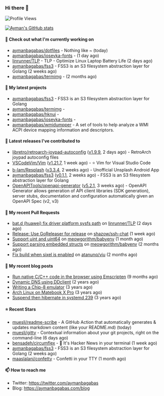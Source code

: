 ### Hi there 👋

![Profile Views](https://komarev.com/ghpvc/?username=aymanbagabas&label=PROFILE+VIEWS)

[![Ayman's GitHub stats](https://github-readme-stats.vercel.app/api?username=aymanbagabas&count_private=true&show_icons=true)](https://github.com/anuraghazra/github-readme-stats)

#### 👷 Check out what I'm currently working on

- [aymanbagabas/dotfiles](https://github.com/aymanbagabas/dotfiles) - Nothing like ~ (today)
- [aymanbagabas/iosevka-fonts](https://github.com/aymanbagabas/iosevka-fonts) -  (1 day ago)
- [linrunner/TLP](https://github.com/linrunner/TLP) - TLP - Optimize Linux Laptop Battery Life (2 days ago)
- [aymanbagabas/fss3](https://github.com/aymanbagabas/fss3) - FSS3 is an S3 filesystem abstraction layer for Golang (2 weeks ago)
- [aymanbagabas/termimg](https://github.com/aymanbagabas/termimg) -  (2 months ago)

#### 🌱 My latest projects

- [aymanbagabas/fss3](https://github.com/aymanbagabas/fss3) - FSS3 is an S3 filesystem abstraction layer for Golang
- [aymanbagabas/termimg](https://github.com/aymanbagabas/termimg) - 
- [aymanbagabas/hknui](https://github.com/aymanbagabas/hknui) - 
- [aymanbagabas/iosevka-fonts](https://github.com/aymanbagabas/iosevka-fonts) - 
- [aymanbagabas/wmidumpper](https://github.com/aymanbagabas/wmidumpper) - A set of tools to help analyze a WMI ACPI device mapping information and descriptors.

#### 🔭 Latest releases I've contributed to

- [libretro/retroarch-joypad-autoconfig](https://github.com/libretro/retroarch-joypad-autoconfig) ([v1.9.9](https://github.com/libretro/retroarch-joypad-autoconfig/releases/tag/v1.9.9), 2 days ago) - RetroArch joypad autoconfig files
- [VSCodeVim/Vim](https://github.com/VSCodeVim/Vim) ([v1.21.7](https://github.com/VSCodeVim/Vim/releases/tag/v1.21.7), 1 week ago) - :star: Vim for Visual Studio Code
- [b-lam/Resplash](https://github.com/b-lam/Resplash) ([v3.3.4](https://github.com/b-lam/Resplash/releases/tag/v3.3.4), 2 weeks ago) - Unofficial Unsplash Android App
- [aymanbagabas/fss3](https://github.com/aymanbagabas/fss3) ([v0.1.1](https://github.com/aymanbagabas/fss3/releases/tag/v0.1.1), 2 weeks ago) - FSS3 is an S3 filesystem abstraction layer for Golang
- [OpenAPITools/openapi-generator](https://github.com/OpenAPITools/openapi-generator) ([v5.2.1](https://github.com/OpenAPITools/openapi-generator/releases/tag/v5.2.1), 3 weeks ago) - OpenAPI Generator allows generation of API client libraries (SDK generation), server stubs, documentation and configuration automatically given an OpenAPI Spec (v2, v3)

#### 🔨 My recent Pull Requests

- [bat.d (huawei) fix driver platform sysfs path](https://github.com/linrunner/TLP/pull/577) on [linrunner/TLP](https://github.com/linrunner/TLP) (2 days ago)
- [Release: Use GoReleaser for release](https://github.com/shazow/ssh-chat/pull/400) on [shazow/ssh-chat](https://github.com/shazow/ssh-chat) (1 week ago)
- [Support uint and uint64](https://github.com/meowgorithm/babyenv/pull/2) on [meowgorithm/babyenv](https://github.com/meowgorithm/babyenv) (1 month ago)
- [Support parsing embedded structs](https://github.com/meowgorithm/babyenv/pull/1) on [meowgorithm/babyenv](https://github.com/meowgorithm/babyenv) (2 months ago)
- [Fix build when sixel is enabled](https://github.com/atanunq/viu/pull/76) on [atanunq/viu](https://github.com/atanunq/viu) (2 months ago)

#### 📜 My recent blog posts

- [Run native C/C&#43;&#43; code in the browser using Emscripten](https://aymanbagabas.com/blog/2020/11/18/run-native-c-c&#43;&#43;-code-in-the-browser-using-emscripten.html) (9 months ago)
- [Dynamic DNS using DDclient](https://aymanbagabas.com/blog/2019/02/16/dynamic-dns-using-ddclient.html) (2 years ago)
- [Writing a Chip-8 emulator](https://aymanbagabas.com/blog/2018/09/17/chip-8-emulator.html) (3 years ago)
- [Arch Linux on Matebook X Pro](https://aymanbagabas.com/blog/2018/07/23/archlinux-on-matebook-x-pro.html) (3 years ago)
- [Suspend then hibernate in systemd 239](https://aymanbagabas.com/blog/2018/07/18/suspend-then-hibernate.html) (3 years ago)

#### ⭐ Recent Stars

- [muesli/readme-scribe](https://github.com/muesli/readme-scribe) - A GitHub Action that automatically generates &amp; updates markdown content (like your README.md) (today)
- [muesli/gitty](https://github.com/muesli/gitty) - Contextual information about your git projects, right on the command-line (6 days ago)
- [bensadeh/circumflex](https://github.com/bensadeh/circumflex) - 🌿 It&#39;s Hacker News in your terminal (1 week ago)
- [aymanbagabas/fss3](https://github.com/aymanbagabas/fss3) - FSS3 is an S3 filesystem abstraction layer for Golang (2 weeks ago)
- [maaslalani/confetty](https://github.com/maaslalani/confetty) - Confetti in your TTY (1 month ago)

#### 📫 How to reach me

- Twitter: https://twitter.com/aymanbagabas
- Blog: https://aymanbagabas.com/blog

